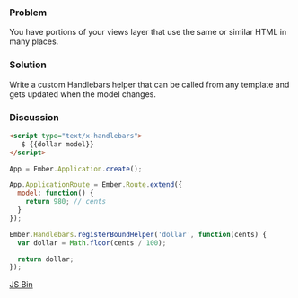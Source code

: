 ### Problem
You have portions of your views layer that use the same or similar HTML in many places.

### Solution
Write a custom Handlebars helper that can be called from any template and gets updated when the model changes.

### Discussion

```html
<script type="text/x-handlebars">
   $ {{dollar model}}
</script>
```

```js
App = Ember.Application.create();

App.ApplicationRoute = Ember.Route.extend({
  model: function() {
    return 980; // cents
  }
});

Ember.Handlebars.registerBoundHelper('dollar', function(cents) {
  var dollar = Math.floor(cents / 100);

  return dollar;
});
```

<a href="http://jsbin.com/IJIKIdi/embed?js,output">JS Bin</a>

